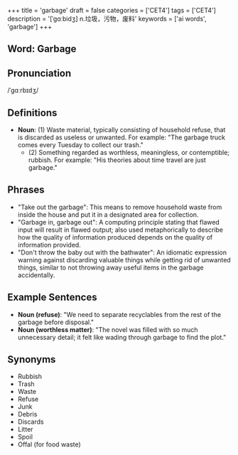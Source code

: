 +++
title = 'garbage'
draft = false
categories = ['CET4']
tags = ['CET4']
description = '[ˈgɑːbidʒ] n.垃圾，污物，废料'
keywords = ['ai words', 'garbage']
+++

## Word: Garbage

## Pronunciation
/ˈɡɑːrbɪdʒ/

## Definitions
- **Noun**: (1) Waste material, typically consisting of household refuse, that is discarded as useless or unwanted. For example: "The garbage truck comes every Tuesday to collect our trash."
   - (2) Something regarded as worthless, meaningless, or contemptible; rubbish. For example: "His theories about time travel are just garbage."

## Phrases
- "Take out the garbage": This means to remove household waste from inside the house and put it in a designated area for collection.
- "Garbage in, garbage out": A computing principle stating that flawed input will result in flawed output; also used metaphorically to describe how the quality of information produced depends on the quality of information provided.
- "Don't throw the baby out with the bathwater": An idiomatic expression warning against discarding valuable things while getting rid of unwanted things, similar to not throwing away useful items in the garbage accidentally.

## Example Sentences
- **Noun (refuse)**: "We need to separate recyclables from the rest of the garbage before disposal."
- **Noun (worthless matter)**: "The novel was filled with so much unnecessary detail; it felt like wading through garbage to find the plot."
  
## Synonyms
- Rubbish
- Trash
- Waste
- Refuse
- Junk
- Debris
- Discards
- Litter
- Spoil
- Offal (for food waste)

